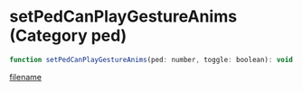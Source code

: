 # setPedCanPlayGestureAnims (Category ped)

```js
function setPedCanPlayGestureAnims(ped: number, toggle: boolean): void
```

[filename](setPedCanPlayGestureAnims_m.md ':include')